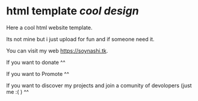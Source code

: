# html template _cool design_
   Here a cool html website template.

 Its not mine but i just upload for fun and if someone need it.



 You can visit my web https://soynashi.tk.

 If you want to donate ^^

 If you want to Promote ^^
 
 If you want to discover my projects and join a comunity of devolopers (just me :( ) ^^

